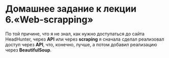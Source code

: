 # Домашнее задание к лекции 6.«Web-scrapping»

По той причине, что я не знал, как нужно доступаться до сайта HeadHunter, через **API** или через **scraping**
я сначала сделал реализовал доступ через **API**, что, конечно, лучше, а потом добавил реализацию через
**BeautifulSoup**.
